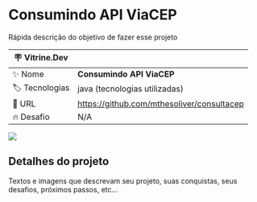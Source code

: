 # Consumindo API ViaCEP

Rápida descrição do objetivo de fazer esse projeto

| :placard: Vitrine.Dev |     |
| -------------  | --- |
| :sparkles: Nome        | **Consumindo API ViaCEP**
| :label: Tecnologias | java (tecnologias utilizadas)
| :rocket: URL         | https://github.com/mthesoliver/consultacep
| :fire: Desafio     | N/A

<!-- Inserir imagem com a #vitrinedev ao final do link -->
![](https://via.placeholder.com/1200x500.png?text=imagem+lindona+do+meu+projeto#vitrinedev)

## Detalhes do projeto

Textos e imagens que descrevam seu projeto, suas conquistas, seus desafios, próximos passos, etc...
